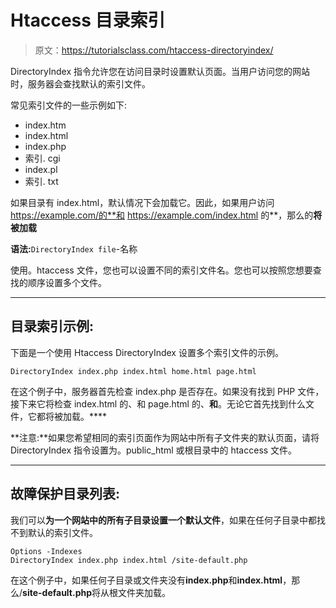 # Htaccess 目录索引

> 原文：<https://tutorialsclass.com/htaccess-directoryindex/>

DirectoryIndex 指令允许您在访问目录时设置默认页面。当用户访问您的网站时，服务器会查找默认的索引文件。

常见索引文件的一些示例如下:

*   index.htm
*   index.html
*   index.php
*   索引. cgi
*   index.pl
*   索引. txt

如果目录有 index.html，默认情况下会加载它。因此，如果用户访问 https://example.com/的**和 https://example.com/index.html 的**，那么的**将被加载**

**语法:**`DirectoryIndex file`-名称

使用。htaccess 文件，您也可以设置不同的索引文件名。您也可以按照您想要查找的顺序设置多个文件。

* * *

## 目录索引示例:

下面是一个使用 Htaccess DirectoryIndex 设置多个索引文件的示例。

```
DirectoryIndex index.php index.html home.html page.html
```

在这个例子中，服务器首先检查 index.php 是否存在。如果没有找到 PHP 文件，接下来它将检查 index.html 的、和 page.html 的、**和**。无论它首先找到什么文件，它都将被加载。****

**注意:**如果您希望相同的索引页面作为网站中所有子文件夹的默认页面，请将 DirectoryIndex 指令设置为。public_html 或根目录中的 htaccess 文件。

* * *

## 故障保护目录列表:

我们可以**为一个网站中的所有子目录设置一个默认文件**，如果在任何子目录中都找不到默认的索引文件。

```
Options -Indexes
DirectoryIndex index.php index.html /site-default.php
```

在这个例子中，如果任何子目录或文件夹没有**index.php**和**index.html**，那么/**site-default.php**将从根文件夹加载。